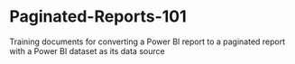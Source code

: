 # Paginated-Reports-101
Training documents for converting a Power BI report to a paginated report with a Power BI dataset as its data source
